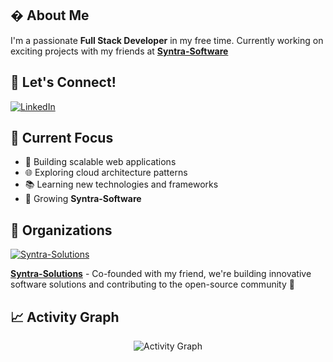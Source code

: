 


## � About Me

I'm a passionate **Full Stack Developer** in my free time. Currently working on exciting projects with my friends at **[Syntra-Software](https://github.com/Syntra-Software)**

## 🤝 Let's Connect!

<div align="left">
  <a href="https://www.linkedin.com/in/tomasz-c-6388b7247/">
    <img src="https://img.shields.io/badge/-LinkedIn-0077B5?style=for-the-badge&logo=linkedin&logoColor=white" alt="LinkedIn"/>
  </a></div>

## 🎯 Current Focus

- 🔨 Building scalable web applications
- 🌐 Exploring cloud architecture patterns
- 📚 Learning new technologies and frameworks
- 🚀 Growing **Syntra-Software**

## 🏢 Organizations

<div align="left">
  <a href="https://github.com/Syntra-Solutions">
    <img src="https://img.shields.io/badge/Syntra--Solutions-Co--founder-blue?style=for-the-badge&logo=github&logoColor=white" alt="Syntra-Solutions"/>
  </a>
</div>

**[Syntra-Solutions](https://github.com/Syntra-Solutions)** - Co-founded with my friend, we're building innovative software solutions and contributing to the open-source community 🚀

## 📈 Activity Graph

<div align="center">
  <img src="https://github-readme-activity-graph.vercel.app/graph?username=x44ibn7&theme=react-dark&bg_color=0d1117&hide_border=true&point=A9FEF7&line=A9FEF7&color=c9d1d9" alt="Activity Graph"/>
</div>